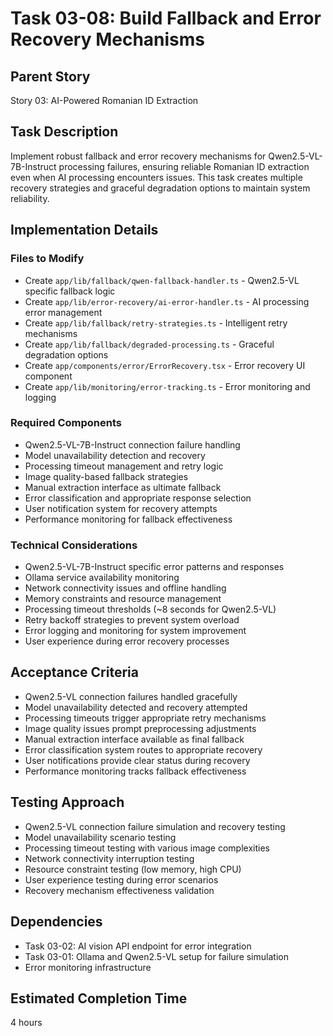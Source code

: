 # Task 03-08: Build Fallback and Error Recovery Mechanisms

## Parent Story

Story 03: AI-Powered Romanian ID Extraction

## Task Description

Implement robust fallback and error recovery mechanisms for Qwen2.5-VL-7B-Instruct processing
failures, ensuring reliable Romanian ID extraction even when AI processing encounters issues. This
task creates multiple recovery strategies and graceful degradation options to maintain system
reliability.

## Implementation Details

### Files to Modify

- Create `app/lib/fallback/qwen-fallback-handler.ts` - Qwen2.5-VL specific fallback logic
- Create `app/lib/error-recovery/ai-error-handler.ts` - AI processing error management
- Create `app/lib/fallback/retry-strategies.ts` - Intelligent retry mechanisms
- Create `app/lib/fallback/degraded-processing.ts` - Graceful degradation options
- Create `app/components/error/ErrorRecovery.tsx` - Error recovery UI component
- Create `app/lib/monitoring/error-tracking.ts` - Error monitoring and logging

### Required Components

- Qwen2.5-VL-7B-Instruct connection failure handling
- Model unavailability detection and recovery
- Processing timeout management and retry logic
- Image quality-based fallback strategies
- Manual extraction interface as ultimate fallback
- Error classification and appropriate response selection
- User notification system for recovery attempts
- Performance monitoring for fallback effectiveness

### Technical Considerations

- Qwen2.5-VL-7B-Instruct specific error patterns and responses
- Ollama service availability monitoring
- Network connectivity issues and offline handling
- Memory constraints and resource management
- Processing timeout thresholds (~8 seconds for Qwen2.5-VL)
- Retry backoff strategies to prevent system overload
- Error logging and monitoring for system improvement
- User experience during error recovery processes

## Acceptance Criteria

- Qwen2.5-VL connection failures handled gracefully
- Model unavailability detected and recovery attempted
- Processing timeouts trigger appropriate retry mechanisms
- Image quality issues prompt preprocessing adjustments
- Manual extraction interface available as final fallback
- Error classification system routes to appropriate recovery
- User notifications provide clear status during recovery
- Performance monitoring tracks fallback effectiveness

## Testing Approach

- Qwen2.5-VL connection failure simulation and recovery testing
- Model unavailability scenario testing
- Processing timeout testing with various image complexities
- Network connectivity interruption testing
- Resource constraint testing (low memory, high CPU)
- User experience testing during error scenarios
- Recovery mechanism effectiveness validation

## Dependencies

- Task 03-02: AI vision API endpoint for error integration
- Task 03-01: Ollama and Qwen2.5-VL setup for failure simulation
- Error monitoring infrastructure

## Estimated Completion Time

4 hours
